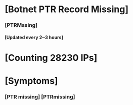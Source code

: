 # [Botnet PTR Record Missing]
### [PTRMssing]
#### [Updated every 2~3 hours]

# [Counting 28230 IPs]

# [Symptoms] 
###   [PTR missing] [PTRmissing]

